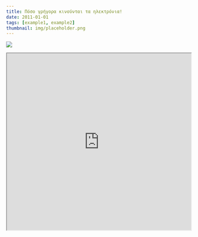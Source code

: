 ```yaml
---
title: Πόσο γρήγορα κινούνται τα ηλεκτρόνια!
date: 2011-01-01
tags: [example1, example2]
thumbnail: img/placeholder.png
---
```

![](http://digitalschool.minedu.gov.gr/modules/ebook/show.php/DSGL-B110/93/737,2756/images/img16-2.jpg) 
<iframe height="480" src="https://docs.google.com/file/d/0B4T-U5-yEriSNkZiaTFIYk9Bc1U/preview" width="500"></iframe>
